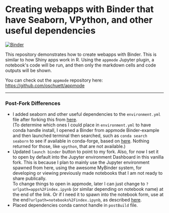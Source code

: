 # Creating webapps with Binder that have Seaborn, VPython, and other useful dependencies

[![Binder](https://mybinder.org/badge.svg)](https://mybinder.org/v2/gh/fomightez/appmode/master)

This repository demonstrates how to create webapps with Binder. This is similar to how Shiny apps work in R.
Using the `appmode` Jupyter plugin, a notebook's code will be run, and then only the markdown cells and
code outputs will be shown.

You can check out the `appmode` repository here: https://github.com/oschuett/appmode

----

### Post-Fork Differences
- I added seaborn and other useful dependencies to the `environment.yml` file after forking this from [here](https://github.com/binder-examples/appmode).  
(To determine which ones I could place in `environment.yml` to have conda handle install, I opened a Binder from appmode Binder-example and then launched terminal then searched, such as `conda search seaborn` to see if available in conda-forge, based on [here](https://conda.io/docs/user-guide/tasks/manage-pkgs.html#searching-for-packages). Nothing returned for those, like `vpython`, that are not available.)
- Updated `launch binder` button to point to my fork. Also, for now I set it to open by default into the Jupyter environment Dashboard in this vanilla fork. This is because I plan to mainly use the Jupyter environment spawned from here, using the awesome MyBinder system, for developing or viewing previously made notebooks that I am not ready to share publically.  
To change things to open in appmode, later I can just change to `?urlpath=apps%2Findex.ipynb` (or similar depending on notebook name) at the end of the link. Or if I need it to spawn into the notebook form, use at the end`?urlpath=notebooks%2Findex.ipynb`, as described [here](https://github.com/oschuett/appmode#description). 
- Placed dependencies conda cannot handle in `postBuild` file.

